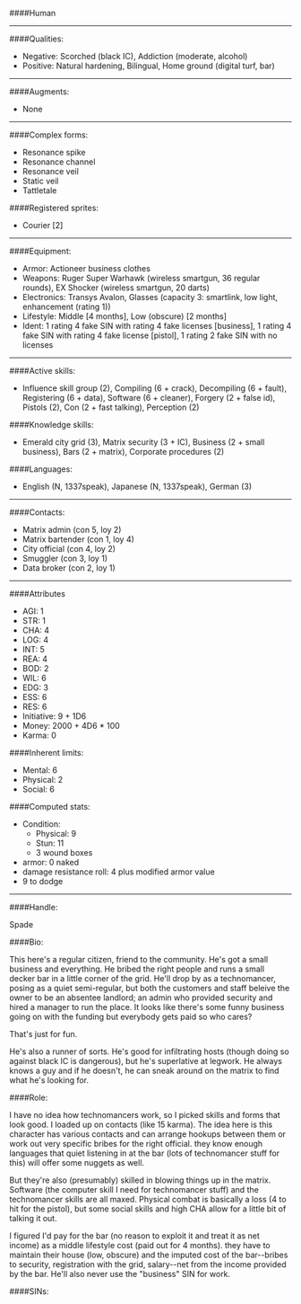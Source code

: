 ####Human
____
####Qualities:

- Negative: Scorched (black IC), Addiction (moderate, alcohol)
- Positive: Natural hardening, Bilingual, Home ground (digital turf, bar)

____
####Augments:

- None

____
####Complex forms:

- Resonance spike
- Resonance channel
- Resonance veil
- Static veil
- Tattletale

####Registered sprites:

- Courier [2]

____
####Equipment:

- Armor: Actioneer business clothes
- Weapons: Ruger Super Warhawk (wireless smartgun, 36 regular rounds), EX Shocker (wireless smartgun, 20 darts)
- Electronics: Transys Avalon, Glasses (capacity 3: smartlink, low light, enhancement (rating 1))
- Lifestyle: Middle [4 months], Low (obscure) [2 months]
- Ident: 1 rating 4 fake SIN with rating 4 fake licenses [business], 1 rating 4 fake SIN with rating 4 fake license [pistol], 1 rating 2 fake SIN with no licenses

____
####Active skills:

- Influence skill group (2), Compiling (6 + crack), Decompiling (6 + fault), Registering (6 + data), Software (6 + cleaner), Forgery (2 + false id), Pistols (2), Con (2 + fast talking), Perception (2)

####Knowledge skills:

- Emerald city grid (3), Matrix security (3 + IC), Business (2 + small business), Bars (2 + matrix), Corporate procedures (2)

####Languages:

- English (N, 1337speak), Japanese (N, 1337speak), German (3)

____
####Contacts:

- Matrix admin (con 5, loy 2)
- Matrix bartender (con 1, loy 4)
- City official (con 4, loy 2)
- Smuggler (con 3, loy 1)
- Data broker (con 2, loy 1)

____
####Attributes

- AGI: 1
- STR: 1
- CHA: 4
- LOG: 4
- INT: 5
- REA: 4
- BOD: 2
- WIL: 6
- EDG: 3
- ESS: 6
- RES: 6
- Initiative: 9 + 1D6
- Money: 2000 + 4D6 * 100
- Karma: 0

####Inherent limits:

- Mental: 6
- Physical: 2
- Social: 6

####Computed stats:

- Condition:
	- Physical: 9
	- Stun: 11
	- 3 wound boxes
- armor: 0 naked
- damage resistance roll: 4 plus modified armor value
- 9 to dodge

____
####Handle:

Spade

####Bio:

This here's a regular citizen, friend to the community. He's got a small business and everything. He bribed the right people and runs a small decker bar in a little corner of the grid. He'll drop by as a technomancer, posing as a quiet semi-regular, but both the customers and staff beleive the owner to be an absentee landlord; an admin who provided security and hired a manager to run the place. It looks like there's some funny business going on with the funding but everybody gets paid so who cares?

That's just for fun. 

He's also a runner of sorts. He's good for infiltrating hosts (though doing so against black IC is dangerous), but he's superlative at legwork. He always knows a guy and if he doesn't, he can sneak around on the matrix to find what he's looking for.

####Role:

I have no idea how technomancers work, so I picked skills and forms that look good. I loaded up on contacts (like 15 karma). The idea here is this character has various contacts and can arrange hookups between them or work out very specific bribes for the right official. they know enough languages that quiet listening in at the bar (lots of technomancer stuff for this) will offer some nuggets as well.

But they're also (presumably) skilled in blowing things up in the matrix. Software (the computer skill I need for technomancer stuff) and the technomancer skills are all maxed. Physical combat is basically a loss (4 to hit for the pistol), but some social skills and high CHA allow for a little bit of talking it out.

I figured I'd pay for the bar (no reason to exploit it and treat it as net income) as a middle lifestyle cost (paid out for 4 months). they have to maintain their house (low, obscure) and the imputed cost of the bar--bribes to security, registration with the grid, salary--net from the income provided by the bar. He'll also never use the "business" SIN for work. 

####SINs: